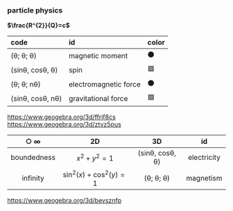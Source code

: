 ### particle physics  
  
  **$\frac{R^{2}}{Q}=c$**

 | code | id | color |
 | :--- |:---|  :---|  
 | (θ; θ; θ) | magnetic moment | ⚫ |
 |(sinθ, cosθ, θ)|  spin |🟩 |
 |(θ; θ; nθ) |  electromagnetic force| ⚫ |
 |(sinθ, cosθ, nθ)|  gravitational force| 🟩|  
 
 https://www.geogebra.org/3d/ffrjf8cs  
 https://www.geogebra.org/3d/ztvz5pus  

|**○ ∞** |2D|3D|id|
| :---: |:---:|  :---:|   :---:| 
|boundedness| $x^{2}+y^{2}=1$| (sinθ, cosθ, θ)| electricity |
|infinity| $\sin^{2}\left(x\right)+\cos^{2}\left(y\right)=1$|(θ; θ; θ) |magnetism|
  
https://www.geogebra.org/3d/bevsznfp
